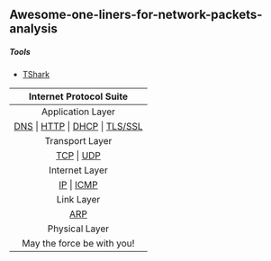 ## Awesome-one-liners-for-network-packets-analysis

##### Tools
* [TShark](tshark/README.md)

| Internet Protocol Suite                                                                              |
| :--------------------------------------------------------------------------------------------------: |
| Application Layer                                                                                    |
| [DNS](dns/README.md) \| [HTTP](http/README.md) \| [DHCP](dhcp/README.md) \| [TLS/SSL](ssl/README.md) |
| Transport Layer                                                                                      |
| [TCP](tcp/README.md) \| [UDP](udp/README.md)                                                         |
| Internet Layer                                                                                       |
| [IP](ip/README.md)   \| [ICMP](icmp/README.md)                                                       |
| Link Layer                                                                                           |
| [ARP](arp/README.md)                                                                                 |
| Physical Layer                                                                                       |
| May the force be with you!                                                                           |
